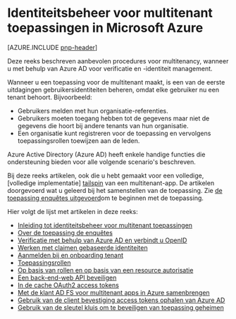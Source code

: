 <properties
   pageTitle="Identiteitsbeheer voor Multitenant toepassingen | Microsoft Azure"
   description="Aanbevolen procedures voor verificatie, autorisatie en identiteit management in multitenant-apps."
   services=""
   documentationCenter="na"
   authors="MikeWasson"
   manager="roshar"
   editor=""
   tags=""/>

<tags
   ms.service="guidance"
   ms.devlang="dotnet"
   ms.topic="article"
   ms.tgt_pltfrm="na"
   ms.workload="na"
   ms.date="06/02/2016"
   ms.author="mwasson"/>

# <a name="identity-management-for-multitenant-applications-in-microsoft-azure"></a>Identiteitsbeheer voor multitenant toepassingen in Microsoft Azure

[AZURE.INCLUDE [pnp-header](../../includes/guidance-pnp-header-include.md)]

Deze reeks beschreven aanbevolen procedures voor multitenancy, wanneer u met behulp van Azure AD voor verificatie en -identiteit management.

Wanneer u een toepassing voor de multitenant maakt, is een van de eerste uitdagingen gebruikersidentiteiten beheren, omdat elke gebruiker nu een tenant behoort. Bijvoorbeeld:

- Gebruikers melden met hun organisatie-referenties.
- Gebruikers moeten toegang hebben tot de gegevens maar niet de gegevens die hoort bij andere tenants van hun organisatie.
- Een organisatie kunt registreren voor de toepassing en vervolgens toepassingsrollen toewijzen aan de leden.

Azure Active Directory (Azure AD) heeft enkele handige functies die ondersteuning bieden voor alle volgende scenario's beschreven.

Bij deze reeks artikelen, ook die u hebt gemaakt voor een volledige, [volledige implementatie] [ tailspin] van een multitenant-app. De artikelen doorgevoerd wat u geleerd bij het samenstellen van de toepassing. Zie [de toepassing enquêtes uitgevoerd](https://github.com/Azure-Samples/guidance-identity-management-for-multitenant-apps/blob/master/docs/running-the-app.md)om te beginnen met de toepassing.

Hier volgt de lijst met artikelen in deze reeks:

- [Inleiding tot identiteitsbeheer voor multitenant toepassingen](guidance-multitenant-identity-intro.md)
- [Over de toepassing de enquêtes](guidance-multitenant-identity-tailspin.md)
- [Verificatie met behulp van Azure AD en verbindt u OpenID](guidance-multitenant-identity-authenticate.md)
- [Werken met claimen gebaseerde identiteiten](guidance-multitenant-identity-claims.md)
- [Aanmelden bij en onboarding tenant](guidance-multitenant-identity-signup.md)
- [Toepassingsrollen](guidance-multitenant-identity-app-roles.md)
- [Op basis van rollen en op basis van een resource autorisatie](guidance-multitenant-identity-authorize.md)
- [Een back-end-web API beveiligen](guidance-multitenant-identity-web-api.md)
- [In de cache OAuth2 access tokens](guidance-multitenant-identity-token-cache.md)
- [Met de klant AD FS voor multitenant apps in Azure samenbrengen](guidance-multitenant-identity-adfs.md)
- [Gebruik van de client bevestiging access tokens ophalen van Azure AD](guidance-multitenant-identity-client-assertion.md)
- [Gebruik van de sleutel kluis om te beveiligen van toepassing geheimen](guidance-multitenant-identity-keyvault.md)

[tailspin]: https://github.com/Azure-Samples/guidance-identity-management-for-multitenant-apps
